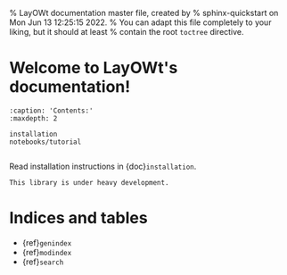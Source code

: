 % LayOWt documentation master file, created by
% sphinx-quickstart on Mon Jun 13 12:25:15 2022.
% You can adapt this file completely to your liking, but it should at least
% contain the root `toctree` directive.

# Welcome to LayOWt's documentation!

```{toctree}
:caption: 'Contents:'
:maxdepth: 2

installation
notebooks/tutorial
```

```{include} ../../README.md
```

Read installation instructions in {doc}`installation`.


```{warning}
This library is under heavy development.
```

# Indices and tables

- {ref}`genindex`
- {ref}`modindex`
- {ref}`search`
